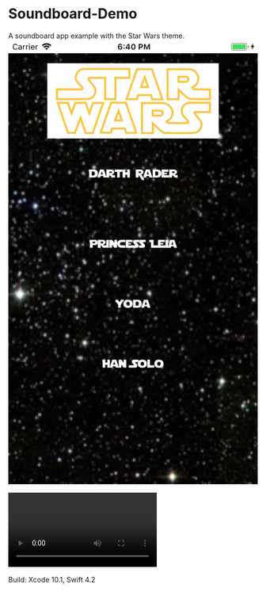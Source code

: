 # Soundboard-Demo
A soundboard app example with the Star Wars theme. 
![myimage-alt-tag](https://github.com/ShaliseA/Soundboard-Demo/blob/master/Simulator%20Screen%20Shot.png)

![myimage-alt-tag](https://github.com/ShaliseA/Soundboard-Demo/blob/master/Screen%20Recording%20With%20Audio.mov)

Build: Xcode 10.1, Swift 4.2
